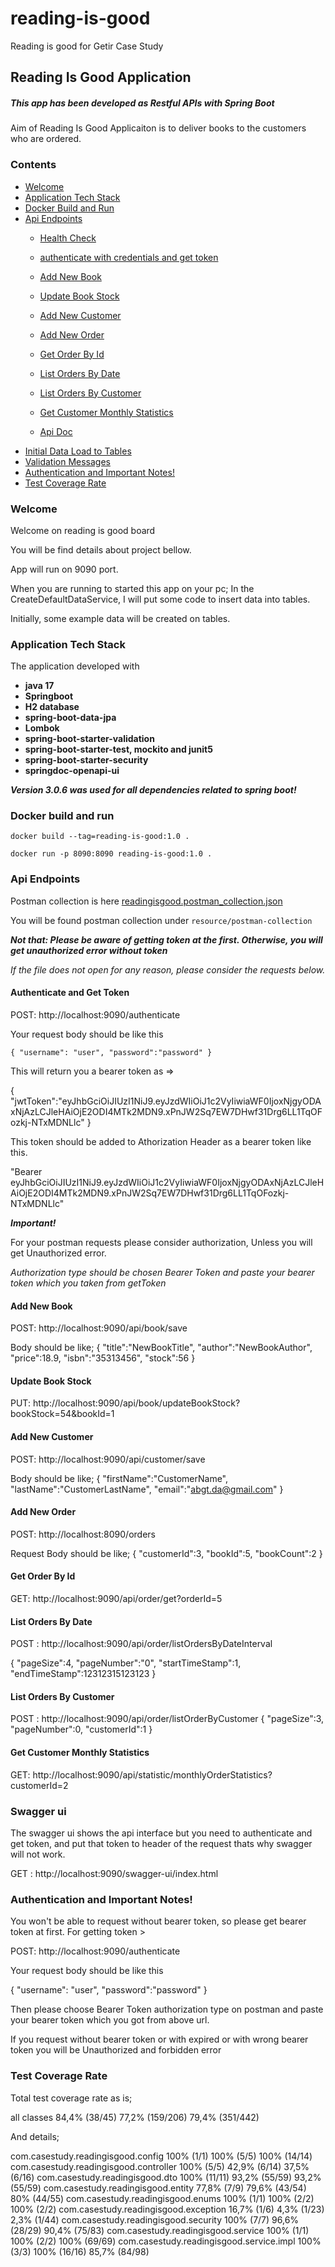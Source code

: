 # reading-is-good
Reading is good for Getir Case Study

## Reading Is Good Application

##### This app has been developed as Restful APIs with Spring Boot 

Aim of Reading Is Good Applicaiton is to deliver books to the customers who are ordered.

### Contents 

- [Welcome](#welcome)
- [Application Tech Stack](#application-tech-stack)
- [Docker Build and Run](#docker-build-and-run)
- [Api Endpoints](#api-endpoints)
  - [Health Check](#health-check)
  - [authenticate with credentials and get token](#auth)
  - [Add New Book](#add-new-book)
  - [Update Book Stock](#update-book-stock)
  - [Add New Customer](#add-new-customer) 
  - [Add New Order](#add-new-order)
  - [Get Order By Id](#get-order-by-id)
  - [List Orders By Date](#list-orders-by-date)
  - [List Orders By Customer](#list-orders-by-customer) 
  - [Get Customer Monthly Statistics](#get-customer-monthly-statistics)
  

  - [Api Doc](#api-doc)
- [Initial Data Load to Tables](#initial-data-load-to-tables)
- [Validation Messages](#validation-messages)
- [Authentication and Important Notes!](#authentication-and-important-notes!)
- [Test Coverage Rate](#test-coverage-rate)



### Welcome

Welcome on reading is good board

You will be find details about project bellow.

App will run on 9090 port.

When you are running to started this app on your pc;
In the CreateDefaultDataService, I will put some code  to insert data into tables.

Initially, some example data will be created on tables.


### Application Tech Stack

The application developed with 
- **java 17**
- **Springboot**
- **H2 database**
- **spring-boot-data-jpa**
- **Lombok**
- **spring-boot-starter-validation**
- **spring-boot-starter-test, mockito and junit5**
- **spring-boot-starter-security** 
- **springdoc-openapi-ui** 

***Version 3.0.6 was used for all dependencies related to spring boot!***

### Docker build and run

`docker build --tag=reading-is-good:1.0 .`

`docker run -p 8090:8090 reading-is-good:1.0 .`


### Api Endpoints

Postman collection is here 
[readingisgood.postman_collection.json](https://github.com/zekitel/reading-is-good/tree/master/src/main/resources/postman-collection/readingisgood.postman_collection.json)

You will be found postman collection under `resource/postman-collection`

***Not that: Please be aware of getting token at the first. Otherwise, you will get unauthorized error without token*** 

*If the file does not open for any reason, please consider the requests below.*


#### Authenticate and Get Token

POST: http://localhost:9090/authenticate

Your request body should be like this

`{
"username": "user",
"password":"password"
}`


This will return you a bearer token as => 

{
  "jwtToken":"eyJhbGciOiJIUzI1NiJ9.eyJzdWIiOiJ1c2VyIiwiaWF0IjoxNjgyODAxNjAzLCJleHAiOjE2ODI4MTk2MDN9.xPnJW2Sq7EW7DHwf31Drg6LL1TqOFozkj-NTxMDNLlc"
}

This token should be added to Athorization Header as a bearer token like this.

"Bearer eyJhbGciOiJIUzI1NiJ9.eyJzdWIiOiJ1c2VyIiwiaWF0IjoxNjgyODAxNjAzLCJleHAiOjE2ODI4MTk2MDN9.xPnJW2Sq7EW7DHwf31Drg6LL1TqOFozkj-NTxMDNLlc" 

***Important!***

For your postman requests please consider authorization, Unless you will get Unauthorized error.

*Authorization type should be chosen Bearer Token and paste your bearer token which you taken from getToken*

#### Add New Book

POST: http://localhost:9090/api/book/save

Body should be like;
{
    "title":"NewBookTitle",
    "author":"NewBookAuthor",
    "price":18.9,
    "isbn":"35313456",
    "stock":56
}

#### Update Book Stock

PUT: http://localhost:9090/api/book/updateBookStock?bookStock=54&bookId=1


#### Add New Customer

POST: http://localhost:9090/api/customer/save

Body should be like;
{
    "firstName":"CustomerName",
    "lastName":"CustomerLastName",
    "email":"abgt.da@gmail.com"
}

#### Add New Order

POST: http://localhost:8090/orders

Request Body should be like;
{
    "customerId":3,
    "bookId":5,
    "bookCount":2 
}


#### Get Order By Id

GET: http://localhost:9090/api/order/get?orderId=5

#### List Orders By Date

POST : http://localhost:9090/api/order/listOrdersByDateInterval

{
    "pageSize":4,
    "pageNumber":"0",
    "startTimeStamp":1,
    "endTimeStamp":12312315123123
}

#### List Orders By Customer

POST : http://localhost:9090/api/order/listOrderByCustomer
{
    "pageSize":3,
    "pageNumber":0,
    "customerId":1
}

#### Get Customer Monthly Statistics

GET: http://localhost:9090/api/statistic/monthlyOrderStatistics?customerId=2



### Swagger ui

The swagger ui shows the api interface but you need to authenticate and get token, and put that token to header of the request thats why swagger will not work.

GET :  http://localhost:9090/swagger-ui/index.html

### Authentication and Important Notes!
You won't be able to request without bearer token, so please get bearer token at first.
For getting token >


POST: http://localhost:9090/authenticate

Your request body should be like this

{
"username": "user",
"password":"password"
}

Then please choose Bearer Token authorization type on postman and paste your bearer token which you got from above url.

If you request without bearer token or with expired or with wrong bearer token you will be Unauthorized and forbidden error

### Test Coverage Rate

Total test coverage rate as is;

all classes	84,4% (38/45)	77,2% (159/206)	79,4% (351/442)

And details;

com.casestudy.readingisgood.config	100% (1/1)	100% (5/5)	100% (14/14)
com.casestudy.readingisgood.controller	100% (5/5)	42,9% (6/14)	37,5% (6/16)
com.casestudy.readingisgood.dto	100% (11/11)	93,2% (55/59)	93,2% (55/59)
com.casestudy.readingisgood.entity	77,8% (7/9)	79,6% (43/54)	80% (44/55)
com.casestudy.readingisgood.enums	100% (1/1)	100% (2/2)	100% (2/2)
com.casestudy.readingisgood.exception	16,7% (1/6)	4,3% (1/23)	2,3% (1/44)
com.casestudy.readingisgood.security	100% (7/7)	96,6% (28/29)	90,4% (75/83)
com.casestudy.readingisgood.service	100% (1/1)	100% (2/2)	100% (69/69)
com.casestudy.readingisgood.service.impl	100% (3/3)	100% (16/16)	85,7% (84/98)

